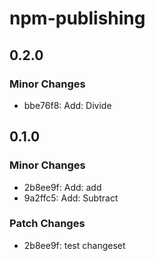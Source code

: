 # npm-publishing

## 0.2.0

### Minor Changes

- bbe76f8: Add: Divide

## 0.1.0

### Minor Changes

- 2b8ee9f: Add: add
- 9a2ffc5: Add: Subtract

### Patch Changes

- 2b8ee9f: test changeset
